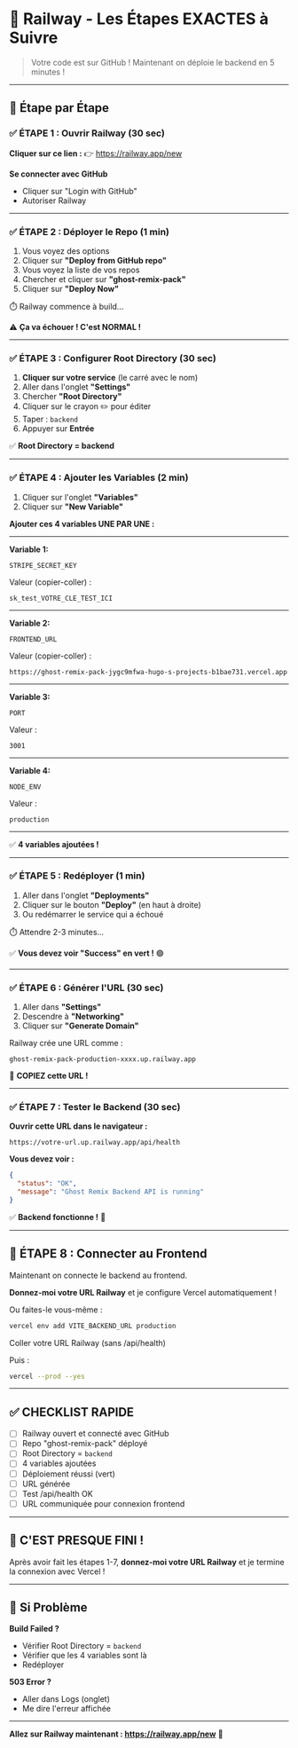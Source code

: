 # 🚂 Railway - Les Étapes EXACTES à Suivre

> Votre code est sur GitHub ! Maintenant on déploie le backend en 5 minutes !

---

## 🎯 Étape par Étape

### ✅ ÉTAPE 1 : Ouvrir Railway (30 sec)

**Cliquer sur ce lien :**
👉 https://railway.app/new

**Se connecter avec GitHub**
- Cliquer sur "Login with GitHub"
- Autoriser Railway

---

### ✅ ÉTAPE 2 : Déployer le Repo (1 min)

1. Vous voyez des options
2. Cliquer sur **"Deploy from GitHub repo"**
3. Vous voyez la liste de vos repos
4. Chercher et cliquer sur **"ghost-remix-pack"**
5. Cliquer sur **"Deploy Now"**

⏱️ Railway commence à build...

⚠️ **Ça va échouer ! C'est NORMAL !**

---

### ✅ ÉTAPE 3 : Configurer Root Directory (30 sec)

1. **Cliquer sur votre service** (le carré avec le nom)
2. Aller dans l'onglet **"Settings"** 
3. Chercher **"Root Directory"**
4. Cliquer sur le crayon ✏️ pour éditer
5. Taper : `backend`
6. Appuyer sur **Entrée**

✅ **Root Directory = backend**

---

### ✅ ÉTAPE 4 : Ajouter les Variables (2 min)

1. Cliquer sur l'onglet **"Variables"**
2. Cliquer sur **"New Variable"**

**Ajouter ces 4 variables UNE PAR UNE :**

---

**Variable 1:**
```
STRIPE_SECRET_KEY
```
Valeur (copier-coller) :
```
sk_test_VOTRE_CLE_TEST_ICI
```

---

**Variable 2:**
```
FRONTEND_URL
```
Valeur (copier-coller) :
```
https://ghost-remix-pack-jygc9mfwa-hugo-s-projects-b1bae731.vercel.app
```

---

**Variable 3:**
```
PORT
```
Valeur :
```
3001
```

---

**Variable 4:**
```
NODE_ENV
```
Valeur :
```
production
```

---

✅ **4 variables ajoutées !**

---

### ✅ ÉTAPE 5 : Redéployer (1 min)

1. Aller dans l'onglet **"Deployments"**
2. Cliquer sur le bouton **"Deploy"** (en haut à droite)
3. Ou redémarrer le service qui a échoué

⏱️ Attendre 2-3 minutes...

✅ **Vous devez voir "Success" en vert !** 🟢

---

### ✅ ÉTAPE 6 : Générer l'URL (30 sec)

1. Aller dans **"Settings"**
2. Descendre à **"Networking"**
3. Cliquer sur **"Generate Domain"**

Railway crée une URL comme :
```
ghost-remix-pack-production-xxxx.up.railway.app
```

📝 **COPIEZ cette URL !**

---

### ✅ ÉTAPE 7 : Tester le Backend (30 sec)

**Ouvrir cette URL dans le navigateur :**
```
https://votre-url.up.railway.app/api/health
```

**Vous devez voir :**
```json
{
  "status": "OK",
  "message": "Ghost Remix Backend API is running"
}
```

✅ **Backend fonctionne !** 🎉

---

## 🔗 ÉTAPE 8 : Connecter au Frontend

Maintenant on connecte le backend au frontend.

**Donnez-moi votre URL Railway** et je configure Vercel automatiquement !

Ou faites-le vous-même :

```bash
vercel env add VITE_BACKEND_URL production
```

Coller votre URL Railway (sans /api/health)

Puis :
```bash
vercel --prod --yes
```

---

## ✅ CHECKLIST RAPIDE

- [ ] Railway ouvert et connecté avec GitHub
- [ ] Repo "ghost-remix-pack" déployé
- [ ] Root Directory = `backend`
- [ ] 4 variables ajoutées
- [ ] Déploiement réussi (vert)
- [ ] URL générée
- [ ] Test /api/health OK
- [ ] URL communiquée pour connexion frontend

---

## 🎉 C'EST PRESQUE FINI !

Après avoir fait les étapes 1-7, **donnez-moi votre URL Railway** et je termine la connexion avec Vercel !

---

## 🔴 Si Problème

**Build Failed ?**
- Vérifier Root Directory = `backend`
- Vérifier que les 4 variables sont là
- Redéployer

**503 Error ?**
- Aller dans Logs (onglet)
- Me dire l'erreur affichée

---

**Allez sur Railway maintenant : https://railway.app/new** 🚂


